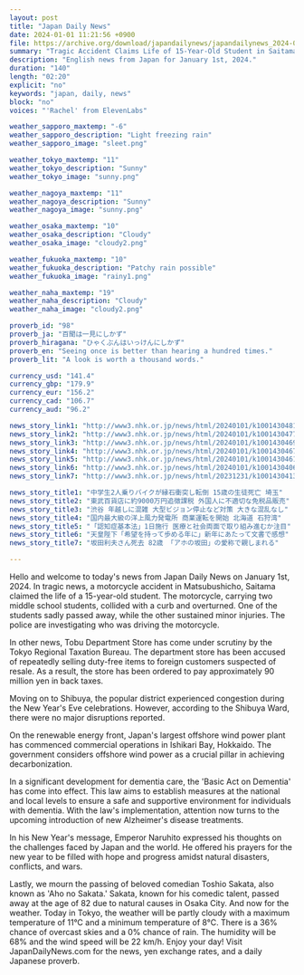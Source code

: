 ```yaml
---
layout: post
title: "Japan Daily News"
date: 2024-01-01 11:21:56 +0900
file: https://archive.org/download/japandailynews/japandailynews_2024-01-01.mp3
summary: "Tragic Accident Claims Life of 15-Year-Old Student in Saitama | Tobu Department Store Faces Tax Investigation, & more…"
description: "English news from Japan for January 1st, 2024."
duration: "140"
length: "02:20"
explicit: "no"
keywords: "japan, daily, news"
block: "no"
voices: "'Rachel' from ElevenLabs"

weather_sapporo_maxtemp: "-6"
weather_sapporo_description: "Light freezing rain"
weather_sapporo_image: "sleet.png"

weather_tokyo_maxtemp: "11"
weather_tokyo_description: "Sunny"
weather_tokyo_image: "sunny.png"

weather_nagoya_maxtemp: "11"
weather_nagoya_description: "Sunny"
weather_nagoya_image: "sunny.png"

weather_osaka_maxtemp: "10"
weather_osaka_description: "Cloudy"
weather_osaka_image: "cloudy2.png"

weather_fukuoka_maxtemp: "10"
weather_fukuoka_description: "Patchy rain possible"
weather_fukuoka_image: "rainy1.png"

weather_naha_maxtemp: "19"
weather_naha_description: "Cloudy"
weather_naha_image: "cloudy2.png"

proverb_id: "98"
proverb_ja: "百聞は一見にしかず"
proverb_hiragana: "ひゃくぶんはいっけんにしかず"
proverb_en: "Seeing once is better than hearing a hundred times."
proverb_lit: "A look is worth a thousand words."

currency_usd: "141.4"
currency_gbp: "179.9"
currency_eur: "156.2"
currency_cad: "106.7"
currency_aud: "96.2"

news_story_link1: "http://www3.nhk.or.jp/news/html/20240101/k10014304811000.html"
news_story_link2: "http://www3.nhk.or.jp/news/html/20240101/k10014304771000.html"
news_story_link3: "http://www3.nhk.or.jp/news/html/20240101/k10014304691000.html"
news_story_link4: "http://www3.nhk.or.jp/news/html/20240101/k10014304671000.html"
news_story_link5: "http://www3.nhk.or.jp/news/html/20240101/k10014304611000.html"
news_story_link6: "http://www3.nhk.or.jp/news/html/20240101/k10014304061000.html"
news_story_link7: "http://www3.nhk.or.jp/news/html/20231231/k10014304131000.html"

news_story_title1: "中学生2人乗りバイクが縁石衝突し転倒 15歳の生徒死亡 埼玉"
news_story_title2: "東武百貨店に約9000万円追徴課税 外国人に不適切な免税品販売"
news_story_title3: "渋谷 年越しに混雑 大型ビジョン停止など対策 大きな混乱なし"
news_story_title4: "国内最大級の洋上風力発電所 商業運転を開始 北海道 石狩湾"
news_story_title5: "「認知症基本法」1日施行 医療と社会両面で取り組み進むか注目"
news_story_title6: "天皇陛下「希望を持って歩める年に」新年にあたって文書で感想"
news_story_title7: "坂田利夫さん死去 82歳 「アホの坂田」の愛称で親しまれる"

---
```


Hello and welcome to today's news from Japan Daily News on January 1st, 2024. In tragic news, a motorcycle accident in Matsubushicho, Saitama claimed the life of a 15-year-old student. The motorcycle, carrying two middle school students, collided with a curb and overturned. One of the students sadly passed away, while the other sustained minor injuries. The police are investigating who was driving the motorcycle.

In other news, Tobu Department Store has come under scrutiny by the Tokyo Regional Taxation Bureau. The department store has been accused of repeatedly selling duty-free items to foreign customers suspected of resale. As a result, the store has been ordered to pay approximately 90 million yen in back taxes.

Moving on to Shibuya, the popular district experienced congestion during the New Year's Eve celebrations. However, according to the Shibuya Ward, there were no major disruptions reported.

On the renewable energy front, Japan's largest offshore wind power plant has commenced commercial operations in Ishikari Bay, Hokkaido. The government considers offshore wind power as a crucial pillar in achieving decarbonization.

In a significant development for dementia care, the 'Basic Act on Dementia' has come into effect. This law aims to establish measures at the national and local levels to ensure a safe and supportive environment for individuals with dementia. With the law's implementation, attention now turns to the upcoming introduction of new Alzheimer's disease treatments.

In his New Year's message, Emperor Naruhito expressed his thoughts on the challenges faced by Japan and the world. He offered his prayers for the new year to be filled with hope and progress amidst natural disasters, conflicts, and wars.

Lastly, we mourn the passing of beloved comedian Toshio Sakata, also known as 'Aho no Sakata.' Sakata, known for his comedic talent, passed away at the age of 82 due to natural causes in Osaka City. And now for the weather. Today in Tokyo, the weather will be partly cloudy with a maximum temperature of 11°C and a minimum temperature of 8°C. There is a 36% chance of overcast skies and a 0% chance of rain. The humidity will be 68% and the wind speed will be 22 km/h. Enjoy your day!  Visit JapanDailyNews.com for the news, yen exchange rates, and a daily Japanese proverb.
